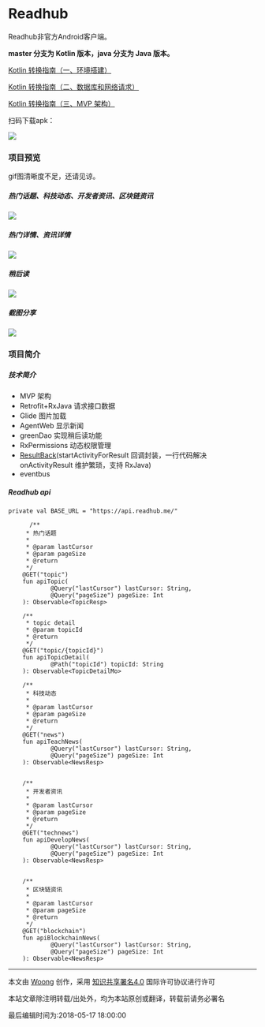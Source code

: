 # Readhub
Readhub非官方Android客户端。

**master 分支为 Kotlin 版本，java 分支为 Java 版本。**



[Kotlin 转换指南（一、环境搭建）](http://woong.cn/2019/01/21/readhub-kotlin1.html)

[Kotlin 转换指南（二、数据库和网络请求）](http://woong.cn/2019/03/08/readhub-kotlin2.html)

[Kotlin 转换指南（三、MVP 架构）](http://woong.cn/2019/03/17/readhub-kotlin3.html)

扫码下载apk：

![](https://ws2.sinaimg.cn/large/006tKfTcly1g165ivxdq5j30as0au3yv.jpg)



### 项目预览

gif图清晰度不足，还请见谅。



##### 热门话题、科技动态、开发者资讯、区块链资讯

![](https://ws2.sinaimg.cn/large/006tNc79ly1fz439mne7cg30840e8qv5.gif)

##### 热门详情、资讯详情

![](https://ws4.sinaimg.cn/large/006tNc79ly1fz42831b8dg30820e8hdw.gif)

##### 稍后读

![](https://ws1.sinaimg.cn/large/006tNc79ly1fz42aw5qxbg30820e8hdw.gif)

##### 截图分享

![](https://ws1.sinaimg.cn/large/006tNc79ly1fz42w0ovbgg30820e8hdt.gif)

### 项目简介

##### 技术简介

- MVP 架构
- Retrofit+RxJava 请求接口数据
- Glide 图片加载
- AgentWeb 显示新闻
- greenDao 实现稍后读功能
- RxPermissions 动态权限管理
- [ResultBack](https://github.com/j1406493495/ResultBack)(startActivityForResult 回调封装，一行代码解决 onActivityResult 维护繁琐，支持 RxJava)
- eventbus



##### Readhub api

```
private val BASE_URL = "https://api.readhub.me/"
```

```
      /**
     * 热门话题
     *
     * @param lastCursor
     * @param pageSize
     * @return
     */
    @GET("topic")
    fun apiTopic(
            @Query("lastCursor") lastCursor: String,
            @Query("pageSize") pageSize: Int
    ): Observable<TopicResp>

    /**
     * topic detail
     * @param topicId
     * @return
     */
    @GET("topic/{topicId}")
    fun apiTopicDetail(
            @Path("topicId") topicId: String
    ): Observable<TopicDetailMo>

    /**
     * 科技动态
     *
     * @param lastCursor
     * @param pageSize
     * @return
     */
    @GET("news")
    fun apiTeachNews(
            @Query("lastCursor") lastCursor: String,
            @Query("pageSize") pageSize: Int
    ): Observable<NewsResp>


    /**
     * 开发者资讯
     *
     * @param lastCursor
     * @param pageSize
     * @return
     */
    @GET("technews")
    fun apiDevelopNews(
            @Query("lastCursor") lastCursor: String,
            @Query("pageSize") pageSize: Int
    ): Observable<NewsResp>


    /**
     * 区块链资讯
     *
     * @param lastCursor
     * @param pageSize
     * @return
     */
    @GET("blockchain")
    fun apiBlockchainNews(
            @Query("lastCursor") lastCursor: String,
            @Query("pageSize") pageSize: Int
    ): Observable<NewsResp>
```



---

本文由 [Woong](http://woong.com.cn/) 创作，采用 [知识共享署名4.0](https://creativecommons.org/licenses/by/4.0/) 国际许可协议进行许可

本站文章除注明转载/出处外，均为本站原创或翻译，转载前请务必署名

最后编辑时间为:2018-05-17 18:00:00